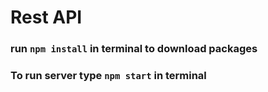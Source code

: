 # Rest API

### run `npm install` in terminal to download packages
### To run server type `npm start` in terminal
